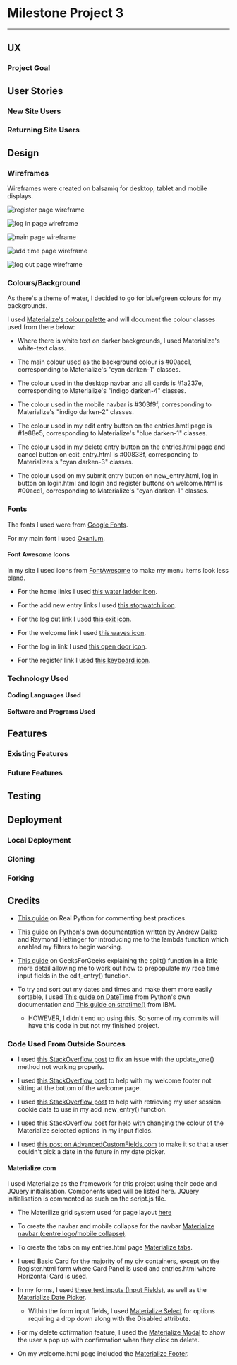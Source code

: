 # Milestone Project 3

---

## UX 

### Project Goal

## User Stories

### New Site Users

### Returning Site Users

## Design

### Wireframes

Wireframes were created on balsamiq for desktop, tablet and mobile displays.

![register page wireframe](/readme-documentation/wireframes/Register.png)

![log in page wireframe](/readme-documentation/wireframes/Log%20In.png)

![main page wireframe](/readme-documentation/wireframes/Main%20page%20when%20logged%20in.png)

![add time page wireframe](/readme-documentation/wireframes/Add%20Time.png)

![log out page wireframe](/readme-documentation/wireframes/Log%20Out.png)

### Colours/Background

As there's a theme of water, I decided to go for blue/green colours for my backgrounds.

I used [Materialize's colour palette](https://materializecss.com/color.html) and will document the colour classes used from there below:

* Where there is white text on darker backgrounds, I used Materialize's white-text class.

* The main colour used as the background colour is #00acc1, corresponding to Materialize's "cyan darken-1" classes.

* The colour used in the desktop navbar and all cards is #1a237e, corresponding to Materialize's "indigo darken-4" classes.

* The colour used in the mobile navbar is #303f9f, corresponding to Materialize's "indigo darken-2" classes.

* The colour used in my edit entry button on the entries.hmtl page is #1e88e5, corresponding to Materialize's "blue darken-1" classes.

* The colour used in my delete entry button on the entries.html page and cancel button on edit_entry.html is #00838f, corresponding to Materializes's "cyan darken-3" classes.

* The colour used on my submit entry button on new_entry.html, log in button on login.html and login and register buttons on welcome.html is #00acc1, corresponding to Materialize's "cyan darken-1" classes.

### Fonts

The fonts I used were from [Google Fonts](https://fonts.google.com/).

For my main font I used [Oxanium](https://fonts.google.com/specimen/Oxanium).

#### Font Awesome Icons

In my site I used icons from [FontAwesome](https://fontawesome.com/) to make my menu items look less bland.

* For the home links I used [this water ladder icon](https://fontawesome.com/icons/water-ladder?f=classic&s=solid).

* For the add new entry links I used [this stopwatch icon](https://fontawesome.com/icons/stopwatch?f=classic&s=solid).

* For the log out link I used [this exit icon](https://fontawesome.com/icons/arrow-right-from-bracket?f=classic&s=solid).

* For the welcome link I used [this waves icon](https://fontawesome.com/icons/water?f=classic&s=solid).

* For the log in link I used [this open door icon](https://fontawesome.com/icons/door-open?f=classic&s=solid).

* For the register link I used [this keyboard icon](https://fontawesome.com/icons/keyboard?f=classic&s=solid).

### Technology Used

#### Coding Languages Used

#### Software and Programs Used

## Features

### Existing Features

### Future Features

## Testing

## Deployment

### Local Deployment

### Cloning

### Forking

## Credits

* [This guide](https://realpython.com/python-comments-guide/) on Real Python for commenting best practices.

* [This guide](https://docs.python.org/3/howto/sorting.html) on Python's own documentation written by Andrew Dalke and Raymond Hettinger for introducing me to the lambda function which enabled my filters to begin working.

* [This guide](https://www.geeksforgeeks.org/python-string-split/) on GeeksForGeeks explaining the split() function in a little more detail allowing me to work out how to prepopulate my race time input fields in the edit_entry() function.

* To try and sort out my dates and times and make them more easily sortable, I used [This guide on DateTime](https://docs.python.org/3/library/datetime.html#datetime.datetime) from Python's own documentation and [This guide on strptime()](https://www.ibm.com/docs/en/i/7.5?topic=functions-strptime-convert-string-datetime) from IBM.
    * HOWEVER, I didn't end up using this. So some of my commits will have this code in but not my finished project.

### Code Used From Outside Sources

* I used [this StackOverflow post](https://stackoverflow.com/questions/69950552/mongodb-update-i-cant-update-my-documents-in-mongodb-with-flask-api) to fix an issue with the update_one() method not working properly.

* I used [this StackOverflow post](https://stackoverflow.com/questions/5655207/footer-not-sticking-to-bottom-of-page?rq=3) to help with my welcome footer not sitting at the bottom of the welcome page.

* I used [this StackOverflow post](https://stackoverflow.com/questions/15591620/how-to-retrieve-session-data-with-flask) to help with retrieving my user session cookie data to use in my add_new_entry() function.

* I used [this StackOverflow post](https://stackoverflow.com/a/54239464) for help with changing the colour of the Materialize selected options in my input fields.

* I used [this post on AdvancedCustomFields.com](https://support.advancedcustomfields.com/forums/topic/datepicker-disable-selecting-future-dates/#post-60753) to make it so that a user couldn't pick a date in the future in my date picker.

#### Materialize.com

I used Materialize as the framework for this project using their code and JQuery initialisation. Components used will be listed here. JQuery initialisation is commented as such on the script.js file.

* The Materilize grid system used for page layout [here](https://materializecss.com/grid.html)

* To create the navbar and mobile collapse for the navbar [Materialize navbar (centre logo/mobile collapse)](https://materializecss.com/navbar.html).

* To create the tabs on my entries.html page [Materialize tabs](https://materializecss.com/tabs.html).

* I used [Basic Card](https://materializecss.com/cards.html) for the majority of my div containers, except on the Register.html form where Card Panel is used and entries.html where Horizontal Card is used.

* In my forms, I used [these text inputs (Input Fields)](https://materializecss.com/text-inputs.html), as well as the [Materialize Date Picker](https://materializecss.com/pickers.html).

    * Within the form input fields, I used [Materialize Select](https://materializecss.com/select.html) for options requiring a drop down along with the Disabled attribute.

* For my delete cofirmation feature, I used the [Materialize Modal](https://materializecss.com/modals.html) to show the user a pop up with confirmation when they click on delete.

* On my welcome.html page included the [Materialize Footer](https://materializecss.com/footer.html).